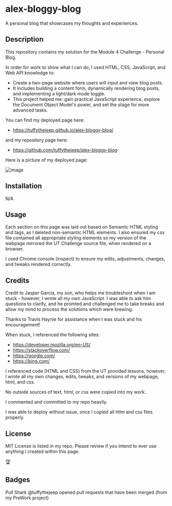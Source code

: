 # alex-bloggy-blog
A personal blog that showcases my thoughts and experiences.

## Description

This repository contains my solution for the Module 4 Challenge - Personal Blog.

In order for work to show what I can do, I used HTML, CSS, JavaScript, and Web API knowledge to:

- Create a two-page website where users will input and view blog posts.
- It includes building a content form, dynamically rendering blog posts, and implementing a light/dark mode toggle.
- This project helped me: gain practical JavaScript experience, explore the Document Object Model's power, and set the stage for more advanced tasks.


You can find my deployed page here:

- <https://tuffythejeep.github.io/alex-bloggy-blog/>

and my repository page here:
- <https://github.com/tuffythejeep/alex-bloggy-blog>

Here is a picture of my deployed page:

![image](https://github.com/tuffythejeep/Employee-Payroll-Tracker-by-Alex/assets/167649421/38c01158-cdfc-4ff6-80b5-125806dce0c4)


## Installation

N/A

## Usage

Each section on this page was laid out based on Semantic HTML styling and tags, as I deleted non-semantic HTML elements. I also ensured my css file contained all appropriate styling elements so my version of the webpage mirrored the UT Challenge source file, when rendered on a browser.

I used Chrome console (inspect) to ensure my edits, adjustments, changes, and tweaks rendered correctly.

## Credits

Credit to Jasper Garcia, my son, who helps me troubleshoot when I am stuck - however, I wrote all my own JavaScript. I was able to ask him questions to clarify, and he promted and challenged me to take breaks and allow my mind to process the solutions which were brewing.

Thanks to Travis Haynie for assistance when I was stuck and his encouragement!

When stuck, I referenced the following sites:

- <https://developer.mozilla.org/en-US/>
- <https://stackoverflow.com/>
- <https://google.com/>
- <https://bing.com/>


I referenced code (HTML and CSS) from the UT provided lessons, however, I wrote all my own changes, edits, tweaks, and versions of my webpage, html, and css.

No outside sources of text, html, or css were copied into my work.

I commented and committed to my repo heavily.

I was able to deploy without issue, once I copied all htlm and css files properly.

## License

MIT License is listed in my repo. Please review if you intend to ever use anything I created within this page.

🏆

## Badges

Pull Shark
@tuffythejeep opened pull requests that have been merged (from my PreWork project)
